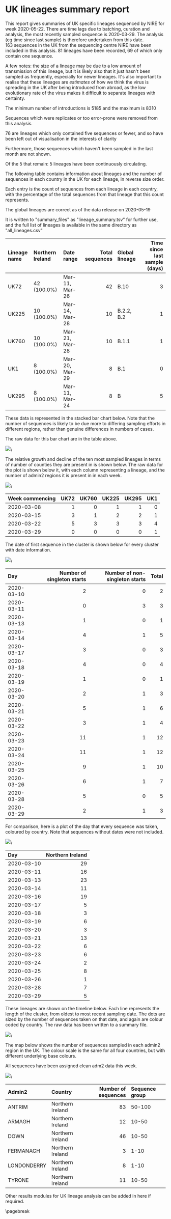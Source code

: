 
# UK lineages summary report








This report gives summaries of UK specific lineages sequenced by NIRE for week 2020-05-22. 
There are time lags due to batching, curation and analysis, the most recently sampled sequence is 2020-03-29. The analysis (eg time since last sample) is therefore undertaken from this date.
<br/>
163 sequences in the UK from the sequencing centre NIRE have been included in this analysis.
81 lineages have been recorded, 69 of which only contain one sequence.

A few notes: the size of a lineage may be due to a low amount of transmission of this lineage, but it is likely also that it just hasn't been sampled as frequently, especially for newer lineages.
It's also important to realise that these lineages are *estimates* of how we think the virus is spreading in the UK after being introduced from abroad, as the low evolutionary rate of the virus makes it difficult to separate lineages with certainty.



The minimum number of introductions is 5185 and the maximum is 8310


Sequences which were replicates or too error-prone were removed from this analysis.



76 are lineages which only contained five sequences or fewer, and so have been left out of visualisation in the interests of clarity


Furthermore, those sequences which haven't been sampled in the last month are not shown.



Of the 5 that remain:
5 lineages have been continuously circulating.


The following table contains information about lineages and the number of sequences in each country in the UK for each lineage, in reverse size order. 

Each entry is the count of sequences from each lineage in each country, with the percentage of the total sequences from that lineage that this count represents.



The global lineages are correct as of the data release on 2020-05-19


It is written to "summary_files" as "lineage_summary.tsv" for further use, and the full list of lineages is available in the same directory as "all_lineages.csv"



| Lineage name   | Northern Ireland   | Date range     |   Total sequences | Global lineage   |   Time since last sample (days) |
|:---------------|:-------------------|:---------------|------------------:|:-----------------|--------------------------------:|
| UK72           | 42 (100.0%)        | Mar-11, Mar-26 |                42 | B.10             |                               3 |
| UK225          | 10 (100.0%)        | Mar-14, Mar-28 |                10 | B.2.2, B.2       |                               1 |
| UK760          | 10 (100.0%)        | Mar-21, Mar-28 |                10 | B.1.1            |                               1 |
| UK1            | 8 (100.0%)         | Mar-20, Mar-29 |                 8 | B.1              |                               0 |
| UK295          | 8 (100.0%)         | Mar-11, Mar-24 |                 8 | B                |                               5 |


These data is represented in the stacked bar chart below. Note that the number of sequences is likely to be due more to differing sampling efforts in different regions, rather than genuine differences in numbers of cases. 

The raw data for this bar chart are in the table above. 






![](UK_full_report/regional_reports/results/results_NIRE/figures/report_NIRE_stacked_bars_by_country_1.png)\


The relative growth and decline of the ten most sampled lineages in terms of number of counties they are present in is shown below. 
The raw data for the plot is shown below it, with each column representing a lineage, and the number of admin2 regions it is present in in each week.







![](UK_full_report/regional_reports/results/results_NIRE/figures/report_NIRE_geog_plot_1.png)\



| Week commencing   |   UK72 |   UK760 |   UK225 |   UK295 |   UK1 |
|:------------------|-------:|--------:|--------:|--------:|------:|
| 2020-03-08        |      1 |       0 |       1 |       1 |     0 |
| 2020-03-15        |      3 |       1 |       2 |       2 |     1 |
| 2020-03-22        |      5 |       3 |       3 |       3 |     4 |
| 2020-03-29        |      0 |       0 |       0 |       0 |     1 |


The date of first sequence in the cluster is shown below for every cluster with date information. 





![](UK_full_report/regional_reports/results/results_NIRE/figures/report_NIRE_firsts_plot_1.png)\



| Day        |   Number of singleton starts |   Number of non-singleton starts |   Total |
|:-----------|-----------------------------:|---------------------------------:|--------:|
| 2020-03-10 |                            2 |                                0 |       2 |
| 2020-03-11 |                            0 |                                3 |       3 |
| 2020-03-13 |                            1 |                                0 |       1 |
| 2020-03-14 |                            4 |                                1 |       5 |
| 2020-03-17 |                            3 |                                0 |       3 |
| 2020-03-18 |                            4 |                                0 |       4 |
| 2020-03-19 |                            1 |                                0 |       1 |
| 2020-03-20 |                            2 |                                1 |       3 |
| 2020-03-21 |                            5 |                                1 |       6 |
| 2020-03-22 |                            3 |                                1 |       4 |
| 2020-03-23 |                           11 |                                1 |      12 |
| 2020-03-24 |                           11 |                                1 |      12 |
| 2020-03-25 |                            9 |                                1 |      10 |
| 2020-03-26 |                            6 |                                1 |       7 |
| 2020-03-28 |                            5 |                                0 |       5 |
| 2020-03-29 |                            2 |                                1 |       3 |

For comparison, here is a plot of the day that every sequence was taken, coloured by country. Note that sequences without dates were not included.





![](UK_full_report/regional_reports/results/results_NIRE/figures/report_NIRE_seqs_over_time_1.png)\



| Day        |   Northern Ireland |
|:-----------|-------------------:|
| 2020-03-10 |                 29 |
| 2020-03-11 |                 16 |
| 2020-03-13 |                 23 |
| 2020-03-14 |                 11 |
| 2020-03-16 |                 19 |
| 2020-03-17 |                  5 |
| 2020-03-18 |                  3 |
| 2020-03-19 |                  6 |
| 2020-03-20 |                  3 |
| 2020-03-21 |                 13 |
| 2020-03-22 |                  6 |
| 2020-03-23 |                  6 |
| 2020-03-24 |                  2 |
| 2020-03-25 |                  8 |
| 2020-03-26 |                  1 |
| 2020-03-28 |                  7 |
| 2020-03-29 |                  5 |


These lineages are shown on the timeline below. Each line represents the length of the cluster, from oldest to most recent sampling date.
The dots are sized by the number of sequences taken on that date, and again are colour coded by country.
The raw data has been written to a summary file.








![](UK_full_report/regional_reports/results/results_NIRE/figures/report_NIRE_make_timeline_1.png)\


The map below shows the number of sequences sampled in each admin2 region in the UK. The colour scale is the same for all four countries, but with different underlying base colours.



All sequences have been assigned clean adm2 data this week.



![](UK_full_report/regional_reports/results/results_NIRE/figures/report_NIRE_map_1.png)\



| Admin2      | Country          |   Number of sequences | Sequence group   |
|:------------|:-----------------|----------------------:|:-----------------|
| ANTRIM      | Northern Ireland |                    83 | 50-100           |
| ARMAGH      | Northern Ireland |                    12 | 10-50            |
| DOWN        | Northern Ireland |                    46 | 10-50            |
| FERMANAGH   | Northern Ireland |                     3 | 1-10             |
| LONDONDERRY | Northern Ireland |                     8 | 1-10             |
| TYRONE      | Northern Ireland |                    11 | 10-50            |









Other results modules for UK lineage analysis can be added in here if required.

\pagebreak













